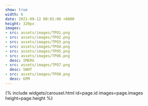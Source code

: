 ```yaml
---
show: true
width: 6
date: 2021-09-12 00:01:00 +0800
height: 320px
images:
- src: assets/images/TPO1.png
- src: assets/images/TPO2.png
- src: assets/images/TPO3.png
- src: assets/images/TPO4.png
- src: assets/images/TPO5.png
- src: assets/images/TPO6.png
  desc: IMERG
- src: assets/images/TPO7.png
  desc: SWOT
- src: assets/images/TPO8.png
  desc: GPM
---
```


{% include widgets/carousel.html id=page.id images=page.images height=page.height %}
